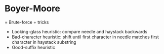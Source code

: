 Boyer-Moore
=============

= Brute-force + tricks

* Looking-glass heuristic: compare needle and haystack backwards
* Bad-character heuristic: shift until first character in needle matches first character in haystack substring
* Good-suffix heuristic